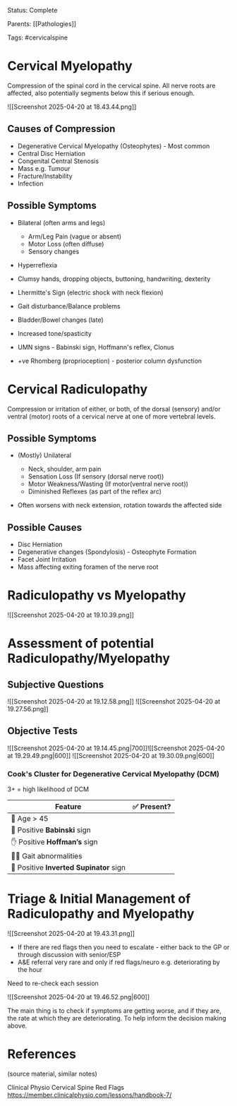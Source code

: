 
Status: Complete

Parents: [[Pathologies]]

Tags: #cervicalspine

# Cervical Myelopathy

Compression of the spinal cord in the cervical spine.
All nerve roots are affected, also potentially segments below this if serious enough.

![[Screenshot 2025-04-20 at 18.43.44.png]]

## Causes of Compression

- Degenerative Cervical Myelopathy (Osteophytes) - Most common
- Central Disc Herniation
- Congenital Central Stenosis
- Mass e.g. Tumour
- Fracture/Instability
- Infection

## Possible Symptoms

- Bilateral (often arms and legs)
	- Arm/Leg Pain (vague or absent)
	- Motor Loss (often diffuse)
	- Sensory changes
- Hyperreflexia
- Clumsy hands, dropping objects, buttoning, handwriting, dexterity
- Lhermitte's Sign (electric shock with neck flexion)

- Gait disturbance/Balance problems
- Bladder/Bowel changes (late)

- Increased tone/spasticity
- UMN signs - Babinski sign, Hoffmann's reflex, Clonus
- +ve Rhomberg (proprioception) - posterior column dysfunction

# Cervical Radiculopathy

Compression or irritation of either, or both, of the dorsal (sensory) and/or ventral (motor) roots of a cervical nerve at one of more vertebral levels.

## Possible Symptoms

- (Mostly) Unilateral
	- Neck, shoulder, arm pain
	- Sensation Loss (If sensory (dorsal nerve root))
	- Motor Weakness/Wasting (If motor(ventral nerve root))
	- Diminished Reflexes (as part of the reflex arc)
	
- Often worsens with neck extension, rotation towards the affected side

## Possible Causes

- Disc Herniation
- Degenerative changes (Spondylosis) - Osteophyte Formation
- Facet Joint Irritation
- Mass affecting exiting foramen of the nerve root

# Radiculopathy vs Myelopathy

![[Screenshot 2025-04-20 at 19.10.39.png]]


# Assessment of potential Radiculopathy/Myelopathy

## Subjective Questions

![[Screenshot 2025-04-20 at 19.12.58.png]]
![[Screenshot 2025-04-20 at 19.27.56.png]]
## Objective Tests

![[Screenshot 2025-04-20 at 19.14.45.png|700]]![[Screenshot 2025-04-20 at 19.29.49.png|600]]
![[Screenshot 2025-04-20 at 19.30.09.png|600]]

### Cook's Cluster for Degenerative Cervical Myelopathy (DCM)
3+ = high likelihood of DCM

|Feature|✅ Present?|
|---|---|
|📆 Age > 45||
|🧠 Positive **Babinski** sign||
|✋ Positive **Hoffman’s** sign||
|🧍‍♂️ Gait abnormalities||
|🔁 Positive **Inverted Supinator** sign||
# Triage & Initial Management of Radiculopathy and Myelopathy

![[Screenshot 2025-04-20 at 19.43.31.png]]
- If there are red flags then you need to escalate - either back to the GP or through discussion with senior/ESP
- A&E referral very rare and only if red flags/neuro e.g. deteriorating by the hour

Need to re-check each session

![[Screenshot 2025-04-20 at 19.46.52.png|600]]

The main thing is to check if symptoms are getting worse, and if they are, the rate at which they are deteriorating. To help inform the decision making above.

# References
(source material, similar notes)

Clinical Physio Cervical Spine Red Flags
https://member.clinicalphysio.com/lessons/handbook-7/